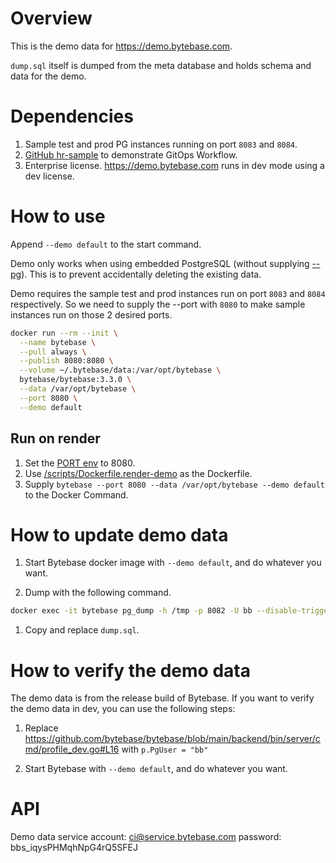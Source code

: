 # Overview

This is the demo data for https://demo.bytebase.com.

`dump.sql` itself is dumped from the meta database and holds schema and data for the demo.

# Dependencies

1. Sample test and prod PG instances running on port `8083` and `8084`.
1. [GitHub hr-sample](https://github.com/s-bytebase/hr-sample) to demonstrate GitOps Workflow.
2. Enterprise license. https://demo.bytebase.com runs in dev mode using a dev license.

# How to use

Append `--demo default` to the start command.

Demo only works when using embedded PostgreSQL (without supplying [--pg](https://www.bytebase.com/docs/reference/command-line/#pg-string)). This is to prevent accidentally deleting the existing data.

Demo requires the sample test and prod instances run on port `8083` and `8084` respectively. So we need to
supply the --port with `8080` to make sample instances run on those 2 desired ports.

```bash
docker run --rm --init \
  --name bytebase \
  --pull always \
  --publish 8080:8080 \
  --volume ~/.bytebase/data:/var/opt/bytebase \
  bytebase/bytebase:3.3.0 \
  --data /var/opt/bytebase \
  --port 8080 \
  --demo default
```

## Run on render

1. Set the [PORT env](https://render.com/docs/environment-variables#all-services-1) to 8080.
1. Use [/scripts/Dockerfile.render-demo](https://github.com/bytebase/bytebase/blob/main/scripts/Dockerfile.render-demo) as the Dockerfile.
1. Supply `bytebase --port 8080 --data /var/opt/bytebase --demo default` to the Docker Command.

# How to update demo data

1. Start Bytebase docker image with `--demo default`, and do whatever you want.

1. Dump with the following command.

```bash
docker exec -it bytebase pg_dump -h /tmp -p 8082 -U bb --disable-triggers --column-inserts --on-conflict-do-nothing > /tmp/dump.sql
```

1. Copy and replace `dump.sql`.

# How to verify the demo data

The demo data is from the release build of Bytebase. If you want to verify the demo data in dev, you can use the following steps:

1. Replace https://github.com/bytebase/bytebase/blob/main/backend/bin/server/cmd/profile_dev.go#L16 with `p.PgUser = "bb"`

1. Start Bytebase with `--demo default`, and do whatever you want.

# API

Demo data service account: ci@service.bytebase.com password: bbs_iqysPHMqhNpG4rQ5SFEJ
